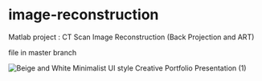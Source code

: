 # image-reconstruction
Matlab project : CT Scan Image Reconstruction (Back Projection and ART)

file in master branch

![Beige and White Minimalist UI style Creative Portfolio Presentation (1)](https://github.com/valensiene/image-reconstruction/assets/155623046/fa195e15-9cee-45c1-bf08-de130640bc05)
